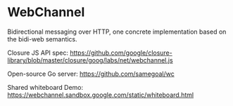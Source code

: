 # WebChannel
Bidirectional messaging over HTTP, one concrete implementation based on the bidi-web semantics.

Closure JS API spec: https://github.com/google/closure-library/blob/master/closure/goog/labs/net/webchannel.js

Open-source Go server: https://github.com/samegoal/wc

Shared whiteboard Demo: https://webchannel.sandbox.google.com/static/whiteboard.html


